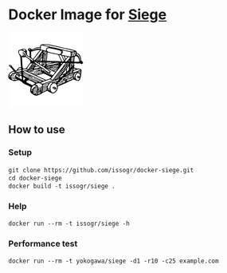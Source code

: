 # Docker Image for [Siege](http://www.joedog.org/siege-home/)

![icon](https://raw.githubusercontent.com/Issogr/docker-siege/master/catapult.png)

## How to use

### Setup

```console
git clone https://github.com/issogr/docker-siege.git
cd docker-siege
docker build -t issogr/siege .
```

### Help

```console
docker run --rm -t issogr/siege -h
```

### Performance test

```console
docker run --rm -t yokogawa/siege -d1 -r10 -c25 example.com
```
